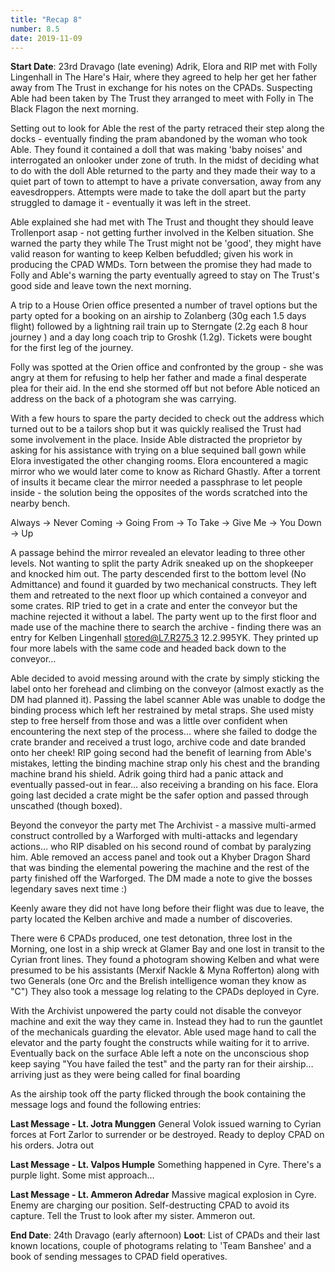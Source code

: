 ```yaml
---
title: "Recap 8"
number: 8.5
date: 2019-11-09
---
```


**Start Date**: 23rd Dravago (late evening)
Adrik, Elora and RIP met with Folly Lingenhall in The Hare's Hair, where they agreed to help her get her father away from The Trust in exchange for his notes on the CPADs. Suspecting Able had been taken by The Trust they arranged to meet with Folly in The Black Flagon the next morning.
 
Setting out to look for Able the rest of the party retraced their step along the docks - eventually finding the pram abandoned by the woman who took Able. They found it contained a doll that was making 'baby noises' and interrogated an onlooker under zone of truth. In the midst of deciding what to do with the doll Able returned to the party and they made their way to a quiet part of town to attempt to have a private conversation, away from any eavesdroppers. Attempts were made to take the doll apart but the party struggled to damage it - eventually it was left in the street. 
 
Able explained she had met with The Trust and thought they should leave Trollenport asap - not getting further involved in the Kelben situation. She warned the party they while The Trust might not be 'good', they might have valid reason for wanting to keep Kelben befuddled; given his work in producing the CPAD WMDs. Torn between the promise they had made to Folly and Able's warning the party eventually agreed to stay on The Trust's good side and leave town the next morning.
 
A trip to a House Orien office presented a number of travel options but the party opted for a booking on an airship to Zolanberg (30g each 1.5 days flight) followed by a lightning rail train up to Sterngate (2.2g each 8 hour journey ) and a day long coach trip to Groshk (1.2g). Tickets were bought for the first leg of the journey.
 
Folly was spotted at the Orien office and confronted by the group - she was angry at them for refusing to help her father and made a final desperate plea for their aid. In the end she stormed off but not before Able noticed an address on the back of a photogram she was carrying.
 
With a few hours to spare the party decided to check out the address which turned out to be a tailors shop but it was quickly realised the Trust had some involvement in the place. Inside Able distracted the proprietor by asking for his assistance with trying on a blue sequined ball gown while Elora investigated the other changing rooms. Elora encountered a magic mirror who we would later come to know as Richard Ghastly. After a torrent of insults it became clear the mirror needed a passphrase to let people inside - the solution being the opposites of the words scratched into the nearby bench.
 
Always -> Never
Coming -> Going
From -> To
Take -> Give
Me -> You
Down -> Up
 
A passage behind the mirror revealed an elevator leading to three other levels. Not wanting to split the party Adrik sneaked up on the shopkeeper and knocked him out. The party descended first to the bottom level (No Admittance) and found it guarded by two mechanical constructs. They left them and retreated to the next floor up which contained a conveyor and some crates. RIP tried to get in a crate and enter the conveyor but the machine rejected it without a label. The party went up to the first floor and made use of the machine there to search the archive - finding there was an entry for Kelben Lingenhall stored@L7.R275.3 12.2.995YK. They printed up four more labels with the same code and headed back down to the conveyor…
 
Able decided to avoid messing around with the crate by simply sticking the label onto her forehead and climbing on the conveyor (almost exactly as the DM had planned it). Passing the label scanner Able was unable to dodge the binding process which left her restrained by metal straps. She used misty step to free herself from those and was a little over confident when encountering the next step of the process… where she failed to dodge the crate brander and received a trust logo, archive code and date branded onto her cheek! RIP going second had the benefit of learning from Able's mistakes, letting the binding machine strap only his chest and the branding machine brand his shield. Adrik going third had a panic attack and eventually passed-out in fear… also receiving a branding on his face. Elora going last decided a crate might be the safer option and passed through unscathed (though boxed).
 
Beyond the conveyor the party met The Archivist - a massive multi-armed construct controlled by a Warforged with multi-attacks and legendary actions… who RIP disabled on his second round of combat by paralyzing him. Able removed an access panel and took out a Khyber Dragon Shard that was binding the elemental powering the machine and the rest of the party finished off the Warforged. The DM made a note to give the bosses legendary saves next time :)
 
Keenly aware they did not have long before their flight was due to leave, the party located the Kelben archive and made a number of discoveries.
 
There were 6 CPADs produced, one test detonation, three lost in the Morning, one lost in a ship wreck at Glamer Bay and one lost in transit to the Cyrian front lines.
They found a photogram showing Kelben and what were presumed to be his assistants (Merxif Nackle & Myna Rofferton) along with two Generals (one Orc and the Brelish intelligence woman they know as "C")
They also took a message log relating to the CPADs deployed in Cyre.
 
With the Archivist unpowered the party could not disable the conveyor machine and exit the way they came in. Instead they had to run the gauntlet of the mechanicals guarding the elevator. Able used mage hand to call the elevator and the party fought the constructs while waiting for it to arrive. Eventually back on the surface Able left a note on the unconscious shop keep saying "You have failed the test" and the party ran for their airship… arriving just as they were being called for final boarding
 
As the airship took off the party flicked through the book containing the message logs and found the following entries:
 
**Last Message - Lt. Jotra Munggen**
General Volok issued warning to Cyrian forces at Fort Zarlor to surrender or be destroyed. Ready to deploy CPAD on his orders. Jotra out
 
**Last Message - Lt. Valpos Humple**
Something happened in Cyre. There's a purple light. Some mist approach…
 
**Last Message - Lt. Ammeron Adredar**
Massive magical explosion in Cyre. Enemy are charging our position. Self-destructing CPAD to avoid its capture. Tell the Trust to look after my sister. Ammeron out.
 
**End Date**: 24th Dravago (early afternoon)
**Loot**: List of CPADs and their last known locations, couple of photograms relating to 'Team Banshee' and a book of sending messages to CPAD field operatives.
